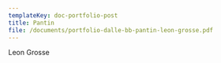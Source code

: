 ```yaml
---
templateKey: doc-portfolio-post
title: Pantin
file: /documents/portfolio-dalle-bb-pantin-leon-grosse.pdf
---
```

L﻿eon Grosse